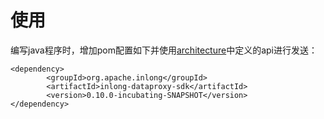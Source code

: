 # 使用

编写java程序时，增加pom配置如下并使用[architecture](modules/dataproxy-sdk/architecture.md)中定义的api进行发送：

    <dependency>
            <groupId>org.apache.inlong</groupId>
            <artifactId>inlong-dataproxy-sdk</artifactId>
            <version>0.10.0-incubating-SNAPSHOT</version>
    </dependency>